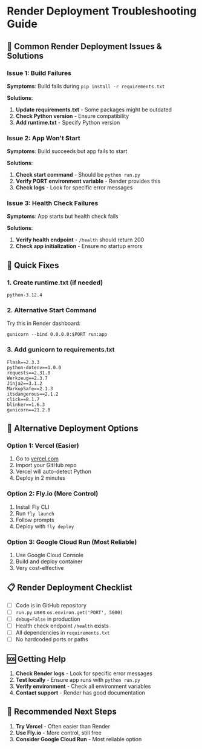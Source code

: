 # Render Deployment Troubleshooting Guide

## 🚨 Common Render Deployment Issues & Solutions

### Issue 1: Build Failures

**Symptoms**: Build fails during `pip install -r requirements.txt`

**Solutions**:
1. **Update requirements.txt** - Some packages might be outdated
2. **Check Python version** - Ensure compatibility
3. **Add runtime.txt** - Specify Python version

### Issue 2: App Won't Start

**Symptoms**: Build succeeds but app fails to start

**Solutions**:
1. **Check start command** - Should be `python run.py`
2. **Verify PORT environment variable** - Render provides this
3. **Check logs** - Look for specific error messages

### Issue 3: Health Check Failures

**Symptoms**: App starts but health check fails

**Solutions**:
1. **Verify health endpoint** - `/health` should return 200
2. **Check app initialization** - Ensure no startup errors

## 🔧 Quick Fixes

### 1. Create runtime.txt (if needed)
```
python-3.12.4
```

### 2. Alternative Start Command
Try this in Render dashboard:
```
gunicorn --bind 0.0.0.0:$PORT run:app
```

### 3. Add gunicorn to requirements.txt
```
Flask==2.3.3
python-dotenv==1.0.0
requests==2.31.0
Werkzeug==2.3.7
Jinja2==3.1.2
MarkupSafe==2.1.3
itsdangerous==2.1.2
click==8.1.7
blinker==1.6.3
gunicorn==21.2.0
```

## 🚀 Alternative Deployment Options

### Option 1: Vercel (Easier)
1. Go to [vercel.com](https://vercel.com)
2. Import your GitHub repo
3. Vercel will auto-detect Python
4. Deploy in 2 minutes

### Option 2: Fly.io (More Control)
1. Install Fly CLI
2. Run `fly launch`
3. Follow prompts
4. Deploy with `fly deploy`

### Option 3: Google Cloud Run (Most Reliable)
1. Use Google Cloud Console
2. Build and deploy container
3. Very cost-effective

## 📋 Render Deployment Checklist

- [ ] Code is in GitHub repository
- [ ] `run.py` uses `os.environ.get('PORT', 5000)`
- [ ] `debug=False` in production
- [ ] Health check endpoint `/health` exists
- [ ] All dependencies in `requirements.txt`
- [ ] No hardcoded ports or paths

## 🆘 Getting Help

1. **Check Render logs** - Look for specific error messages
2. **Test locally** - Ensure app runs with `python run.py`
3. **Verify environment** - Check all environment variables
4. **Contact support** - Render has good documentation

## 🎯 Recommended Next Steps

1. **Try Vercel** - Often easier than Render
2. **Use Fly.io** - More control, still free
3. **Consider Google Cloud Run** - Most reliable option
